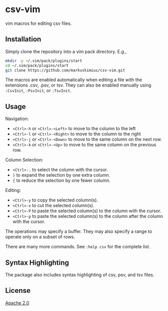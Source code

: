 # csv-vim

vim macros for editing csv files.


## Installation

Simply clone the repository into a vim pack directory.  E.g.,

```sh
mkdir -p ~/.vim/pack/plugins/start
cd ~/.vim/pack/plugins/start
git clone https://github.com/markuskimius/csv-vim.git
```

The macros are enabled automatically when editing a file with the extensions
.csv, .psv, or tsv.  They can also be enabled manually using `:CsvInit`,
`:PsvInit`, or `:TsvInit`.


## Usage

Navigation:

* `<Ctrl>-h` or `<Ctrl>-<Left>` to move to the column to the left
* `<Ctrl>-l` or `<Ctrl>-<Right>` to move to the column to the right
* `<Ctrl>-j` or `<Ctrl>-<Down>` to move to the same column on the next row.
* `<Ctrl>-k` or `<Ctrl>-<Up>` to move to the same column on the previous row.

Column Selection:

* `<Ctrl>-.` to select the column with the cursor.
* `}` to expand the selection by one extra column.
* `{` to reduce the selection by one fewer column.

Editing:

* `<Ctrl>-y` to copy the selected column(s).
* `<Ctrl>-x` to cut the selected column(s).
* `<Ctrl>-P` to paste the selected column(s) to the column with the cursor.
* `<Ctrl>-p` to paste the selected column(s) to the column after the column with the cursor.

The operations may specify a buffer.  They may also specify a range to operate
only on a subset of rows.

There are many more commands.  See `:help csv` for the complete list.


## Syntax Highlighting

The package also includes syntax highlighting of csv, psv, and tsv files.


## License

[Apache 2.0]


[Apache 2.0]: <https://github.com/markuskimius/csv-vim/blob/master/LICENSE>

